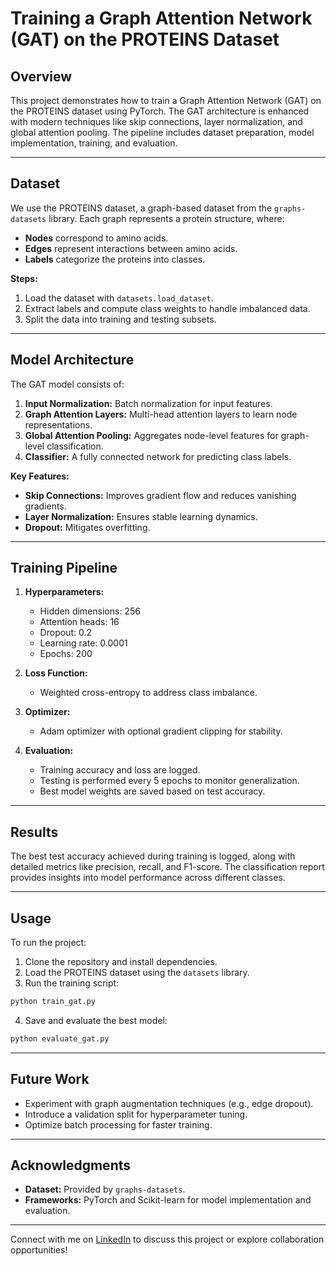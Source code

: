 # Training a Graph Attention Network (GAT) on the PROTEINS Dataset

## Overview
This project demonstrates how to train a Graph Attention Network (GAT) on the PROTEINS dataset using PyTorch. The GAT architecture is enhanced with modern techniques like skip connections, layer normalization, and global attention pooling. The pipeline includes dataset preparation, model implementation, training, and evaluation.

---

## Dataset
We use the PROTEINS dataset, a graph-based dataset from the `graphs-datasets` library. Each graph represents a protein structure, where:
- **Nodes** correspond to amino acids.
- **Edges** represent interactions between amino acids.
- **Labels** categorize the proteins into classes.

**Steps:**
1. Load the dataset with `datasets.load_dataset`.
2. Extract labels and compute class weights to handle imbalanced data.
3. Split the data into training and testing subsets.

---

## Model Architecture
The GAT model consists of:
1. **Input Normalization:** Batch normalization for input features.
2. **Graph Attention Layers:** Multi-head attention layers to learn node representations.
3. **Global Attention Pooling:** Aggregates node-level features for graph-level classification.
4. **Classifier:** A fully connected network for predicting class labels.

**Key Features:**
- **Skip Connections:** Improves gradient flow and reduces vanishing gradients.
- **Layer Normalization:** Ensures stable learning dynamics.
- **Dropout:** Mitigates overfitting.

---

## Training Pipeline
1. **Hyperparameters:**
   - Hidden dimensions: 256
   - Attention heads: 16
   - Dropout: 0.2
   - Learning rate: 0.0001
   - Epochs: 200

2. **Loss Function:**
   - Weighted cross-entropy to address class imbalance.

3. **Optimizer:**
   - Adam optimizer with optional gradient clipping for stability.

4. **Evaluation:**
   - Training accuracy and loss are logged.
   - Testing is performed every 5 epochs to monitor generalization.
   - Best model weights are saved based on test accuracy.

---

## Results
The best test accuracy achieved during training is logged, along with detailed metrics like precision, recall, and F1-score. The classification report provides insights into model performance across different classes.

---

## Usage
To run the project:
1. Clone the repository and install dependencies.
2. Load the PROTEINS dataset using the `datasets` library.
3. Run the training script:

```bash
python train_gat.py
```

4. Save and evaluate the best model:

```bash
python evaluate_gat.py
```

---

## Future Work
- Experiment with graph augmentation techniques (e.g., edge dropout).
- Introduce a validation split for hyperparameter tuning.
- Optimize batch processing for faster training.

---

## Acknowledgments
- **Dataset:** Provided by `graphs-datasets`.
- **Frameworks:** PyTorch and Scikit-learn for model implementation and evaluation.

---

Connect with me on [LinkedIn](https://linkedin.com) to discuss this project or explore collaboration opportunities!

